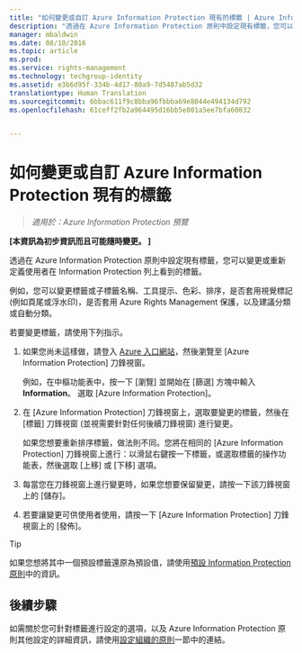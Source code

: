 ```yaml
---
title: "如何變更或自訂 Azure Information Protection 現有的標籤 | Azure Information Protection"
description: "透過在 Azure Information Protection 原則中設定現有標籤，您可以變更或重新定義使用者在 Information Protection 列上看到的標籤。"
manager: mbaldwin
ms.date: 08/10/2016
ms.topic: article
ms.prod: 
ms.service: rights-management
ms.technology: techgroup-identity
ms.assetid: e3b6d95f-334b-4d17-80a9-7d5487ab5d32
translationtype: Human Translation
ms.sourcegitcommit: 6bbac611f9c8bba96fbbba69e8044e494134d792
ms.openlocfilehash: 61ceff2fb2a964495d16bb5e801a5ee7bfa60832


---
```


# 如何變更或自訂 Azure Information Protection 現有的標籤

>*適用於：Azure Information Protection 預覽*

**[本資訊為初步資訊而且可能隨時變更。 ]**

透過在 Azure Information Protection 原則中設定現有標籤，您可以變更或重新定義使用者在 Information Protection 列上看到的標籤。

例如，您可以變更標籤或子標籤名稱、工具提示、色彩、排序，是否套用視覺標記 (例如頁尾或浮水印)，是否套用 Azure Rights Management 保護，以及建議分類或自動分類。

若要變更標籤，請使用下列指示。


1. 如果您尚未這樣做，請登入 [Azure 入口網站](https://portal.azure.com)，然後瀏覽至 [Azure Information Protection] 刀鋒視窗。 
    
    例如，在中樞功能表中，按一下 [瀏覽] 並開始在 [篩選] 方塊中輸入 **Information**。 選取 [Azure Information Protection]。

2. 在 [Azure Information Protection] 刀鋒視窗上，選取要變更的標籤，然後在 [標籤] 刀鋒視窗 (並視需要針對任何後續刀鋒視窗) 進行變更。

    如果您想要重新排序標籤，做法則不同。您將在相同的 [Azure Information Protection] 刀鋒視窗上進行：以滑鼠右鍵按一下標籤，或選取標籤的操作功能表，然後選取 [上移] 或 [下移] 選項。

3. 每當您在刀鋒視窗上進行變更時，如果您想要保留變更，請按一下該刀鋒視窗上的 [儲存]。

4. 若要讓變更可供使用者使用，請按一下 [Azure Information Protection] 刀鋒視窗上的 [發佈]。

> [!TIP]
>如果您想將其中一個預設標籤還原為預設值，請使用[預設 Information Protection 原則](configure-policy-default.md)中的資訊。

## 後續步驟

如需關於您可針對標籤進行設定的選項，以及 Azure Information Protection 原則其他設定的詳細資訊，請使用[設定組織的原則](configure-policy.md#configuring-your-organization-s-policy)一節中的連結。






<!--HONumber=Sep16_HO1-->


